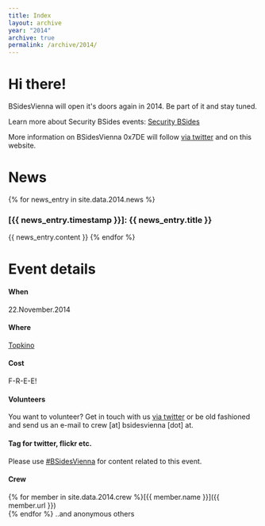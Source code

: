 ```yaml
---
title: Index
layout: archive
year: "2014"
archive: true
permalink: /archive/2014/
---
```

# Hi there!
BSidesVienna will open it's doors again in 2014. Be part of it and stay tuned.

Learn more about Security BSides events: [Security BSides](http://www.securitybsides.com/)

More information on BSidesVienna 0x7DE will follow [via twitter](https://twitter.com/BSidesVienna) and on this website.


# News

{% for news_entry in site.data.2014.news %}
### [{{ news_entry.timestamp }}]: {{ news_entry.title }}
{{ news_entry.content }}
{% endfor %}


# Event details
#### When
22.November.2014

#### Where
[Topkino](/archive/2014/venue/)

#### Cost
F-R-E-E!

#### Volunteers
You want to volunteer? Get in touch with us [via twitter](https://twitter.com/BSidesVienna)
or be old fashioned and send us an e-mail to crew [at] bsidesvienna [dot] at.

#### Tag for twitter, flickr etc.
Please use [#BSidesVienna](https://twitter.com/search?q=bsidesvienna) for content related to this event.

#### Crew
{% for member in site.data.2014.crew %}[{{ member.name }}]({{ member.url }})<br />{% endfor %}
..and anonymous others
